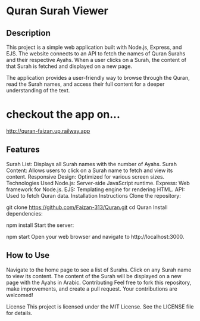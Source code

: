 # Quran Surah Viewer
## Description
This project is a simple web application built with Node.js, Express, and EJS. The website connects to an API to fetch the names of Quran Surahs and their respective Ayahs. When a user clicks on a Surah, the content of that Surah is fetched and displayed on a new page.

The application provides a user-friendly way to browse through the Quran, read the Surah names, and access their full content for a deeper understanding of the text.
# checkout the app on...
http://quran-faizan.up.railway.app

## Features
Surah List: Displays all Surah names with the number of Ayahs.
Surah Content: Allows users to click on a Surah name to fetch and view its content.
Responsive Design: Optimized for various screen sizes.
Technologies Used
Node.js: Server-side JavaScript runtime.
Express: Web framework for Node.js.
EJS: Templating engine for rendering HTML.
API: Used to fetch Quran data.
Installation Instructions
Clone the repository:

git clone https://github.com/Faizan-313/Quran.git
cd Quran
Install dependencies:

npm install
Start the server:

npm start
Open your web browser and navigate to http://localhost:3000.

## How to Use
Navigate to the home page to see a list of Surahs.
Click on any Surah name to view its content.
The content of the Surah will be displayed on a new page with the Ayahs in Arabic.
Contributing
Feel free to fork this repository, make improvements, and create a pull request. Your contributions are welcomed!

License
This project is licensed under the MIT License. See the LICENSE file for details.
